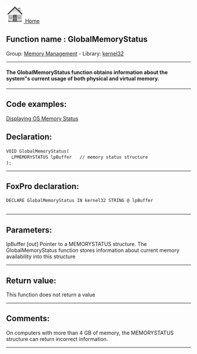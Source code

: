 [<img src="../../images/home.png"> Home ](https://github.com/VFPX/Win32API)  

## Function name : GlobalMemoryStatus
Group: [Memory Management](../../functions_group.md#Memory_Management)  -  Library: [kernel32](../../../libraries.md#kernel32)  
***  


#### The GlobalMemoryStatus function obtains information about the system"s current usage of both physical and virtual memory.

***  


## Code examples:
[Displaying OS Memory Status](../../samples/sample_020.md)  

## Declaration:
```foxpro  
VOID GlobalMemoryStatus(
  LPMEMORYSTATUS lpBuffer   // memory status structure
);  
```  
***  


## FoxPro declaration:
```foxpro  
DECLARE GlobalMemoryStatus IN kernel32 STRING @ lpBuffer
  
```  
***  


## Parameters:
lpBuffer 
[out] Pointer to a MEMORYSTATUS structure. The GlobalMemoryStatus function stores information about current memory availability into this structure  
***  


## Return value:
This function does not return a value  
***  


## Comments:
On computers with more than 4 GB of memory, the MEMORYSTATUS structure can return incorrect information.  
  
***  


